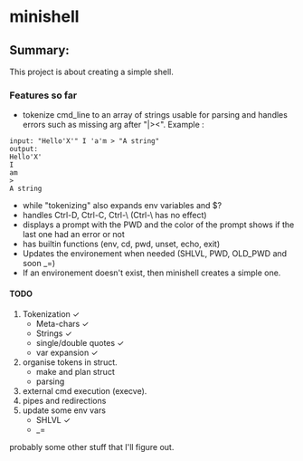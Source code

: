 minishell
=
## Summary:
This project is about creating a simple shell.
### Features so far
*  tokenize cmd_line to an array of strings usable for parsing and handles errors such as missing arg after "|><". Example :
  ```
input: "Hello'X'" I 'a'm > "A string"
output:
Hello'X'
I
am
>
A string
```
*  while "tokenizing" also expands env variables and $?
*  handles Ctrl-D, Ctrl-C, Ctrl-\ (Ctrl-\ has no effect)
*  displays a prompt with the PWD and the color of the prompt shows if the last one had an error or not
*  has builtin functions (env, cd, pwd, unset, echo, exit)
*  Updates the environement when needed (SHLVL, PWD, OLD_PWD and soon _=)
*  If an environement doesn't exist, then minishell creates a simple one.
#### TODO
1. Tokenization  ✓
   + Meta-chars  ✓
   + Strings  ✓
   + single/double quotes  ✓
   + var expansion  ✓
2. organise tokens in struct.
   + make and plan struct
   + parsing
3. external cmd execution (execve).
4. pipes and redirections
5. update some env vars
   + SHLVL ✓
   + _=

probably some other stuff that I'll figure out.
